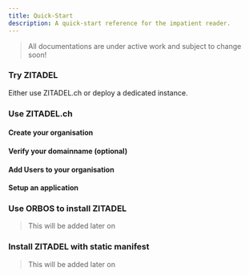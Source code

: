 ```yaml
---
title: Quick-Start
description: A quick-start reference for the impatient reader.
---
```


> All documentations are under active work and subject to change soon!

### Try ZITADEL

Either use ZITADEL.ch or deploy a dedicated instance.

### Use ZITADEL.ch

#### Create your organisation

#### Verify your domainname (optional)

#### Add Users to your organisation

#### Setup an application

### Use ORBOS to install ZITADEL

> This will be added later on

### Install ZITADEL with static manifest

> This will be added later on

